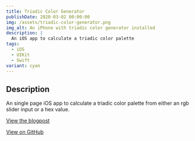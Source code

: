 ```yaml
---
title: Triadic Color Generator
publishDate: 2020-03-02 00:00:00
img: /assets/triadic-color-generator.png
img_alt: An iPhone with triadic color generator installed
description: |
  An iOS app to calculate a triadic color palette
tags:
  - iOS
  - UIKit
  - Swift
variant: cyan
---
```

## Description
An single page iOS app to calculate a triadic color palette from either an rgb slider input or a hex value.

[View the blogpost](https://kaischuyler.com/blog/2021/10/19/project-milestone-4.html)

[View on GitHub](https://github.com/kaischuygon/mobile-app-dev/tree/master/triadic)